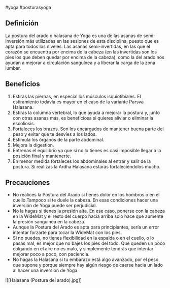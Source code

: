 #yoga #posturasyoga

## Definición

La postura del arado o halasana de Yoga es una de las asanas de semi-inversión más utilizadas en las sesiones de esta disciplina, puesto que es apta para todos los niveles. Las asanas semi-invertidas, en las que el corazón se encuentra por encima de la cabeza (en las invertidas son los pies los que deben quedar por encima de la cabeza), como la del arado nos ayudan a mejorar a circulación sanguínea y a liberar la carga de la zona lumbar.

## Beneficios

1.  Estiras las piernas, en especial los músculos isquiotibiales. El estiramiento todavía es mayor en el caso de la variante Parsva Halasana.
2.  Estiras la columna vertebral, lo que ayuda a mejorar la postura y, junto con otras asanas más, es beneficiosa si quieres aliviar o eliminar la escoliosis.
3.  Fortaleces los brazos. Son los encargados de mantener buena parte del peso y evitar que te desvíes a los lados.
4.  Estimula los órganos de la parte abdominal.
5.  Mejora la digestión.
6.  Entrenas el equilibrio ya que si no lo tienes es casi imposible llegar a la posición final y mantenerte.
7.  En menor medida fortaleces los abdominales al entrar y salir de la postura. Si realizas la Ardha Halasana estarás fortaleciéndolos mucho.

## Precauciones

-   No realices la Postura del Arado si tienes dolor en los hombros o en el cuello.Tampoco si te duele la cabeza. En esas condiciones hacer una inversión de Yoga puede ser perjudicial.
-   No la hagas si tienes la presión alta. En ese caso, ponerse con la cabeza en la WideMat y el resto del cuerpo hacia arriba solo hace que aumente la presión sanguínea en la cabeza.
-   Aunque la Postura del Arado es apta para principiantes, sería un error intentar forzarte para tocar la WideMat con los pies.
-   Si no puedes, no tienes flexibilidad en la espalda o en el cuello, o lo pasas mal, es mejor que no bajes los pies del todo. Que queden un poco colgando en el aire no es malo, y simplemente tendrás que intentar mejorar poco a poco, con paciencia.
-   No hagas la Halasana si tu embarazo está algo avanzado, por el peso que supone y porque siempre hay algún riesgo de caerse hacia un lado al hacer una inversión de Yoga.

![[Halasana (Postura del arado).jpg]]